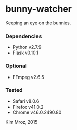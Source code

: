 # bunny-watcher

Keeping an eye on the bunnies.

### Dependencies
* Python v2.7.9
* Flask v0.10.1

### Optional
* FFmpeg v2.6.5

### Tested
* Safari v8.0.6
* Firefox v41.0.2
* Chrome v46.0.2490.80

Kim Mroz, 2015
